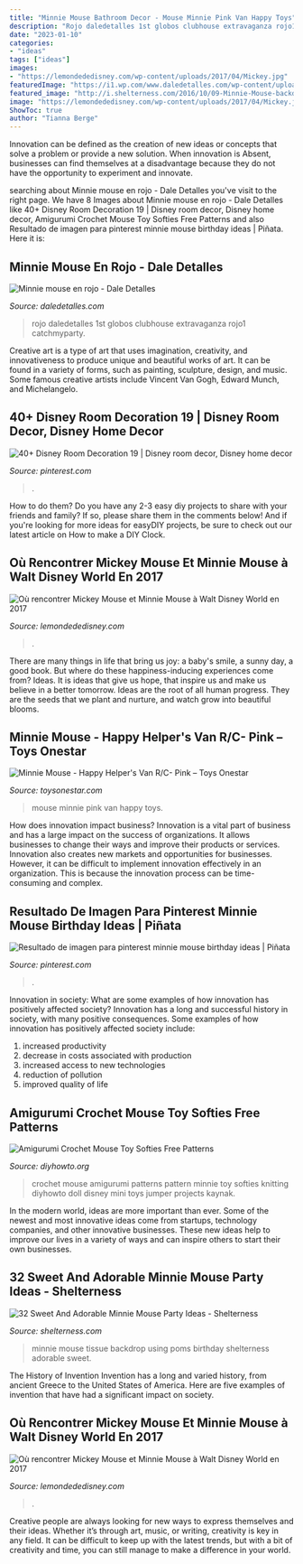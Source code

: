 ```yaml
---
title: "Minnie Mouse Bathroom Decor - Mouse Minnie Pink Van Happy Toys"
description: "Rojo daledetalles 1st globos clubhouse extravaganza rojo1 catchmyparty"
date: "2023-01-10"
categories:
- "ideas"
tags: ["ideas"]
images:
- "https://lemondededisney.com/wp-content/uploads/2017/04/Mickey.jpg"
featuredImage: "https://i1.wp.com/www.daledetalles.com/wp-content/uploads/2016/04/minnie-rojo1.jpg"
featured_image: "http://i.shelterness.com/2016/10/09-Minnie-Mouse-backdrop-using-tissue-poms.jpg"
image: "https://lemondededisney.com/wp-content/uploads/2017/04/Mickey.jpg"
ShowToc: true
author: "Tianna Berge"
---
```



Innovation can be defined as the creation of new ideas or concepts that solve a problem or provide a new solution. When innovation is Absent, businesses can find themselves at a disadvantage because they do not have the opportunity to experiment and innovate.

	

		
searching about Minnie mouse en rojo - Dale Detalles you've visit to the right page. We have 8 Images about Minnie mouse en rojo - Dale Detalles like 40+ Disney Room Decoration 19 | Disney room decor, Disney home decor, Amigurumi Crochet Mouse Toy Softies Free Patterns and also Resultado de imagen para pinterest minnie mouse birthday ideas | Piñata. Here it is:
		
    
## Minnie Mouse En Rojo - Dale Detalles

<img loading=lazy src="https://i1.wp.com/www.daledetalles.com/wp-content/uploads/2016/04/minnie-rojo1.jpg" onerror="this.onerror=null;this.src='https://tse3.mm.bing.net/th?id=OIP.frNgMaqopLrxRnmWzLpBXgHaGS&amp;pid=15.1';" alt="Minnie mouse en rojo - Dale Detalles">

_Source: daledetalles.com_

>rojo daledetalles 1st globos clubhouse extravaganza rojo1 catchmyparty. 

	

Creative art is a type of art that uses imagination, creativity, and innovativeness to produce unique and beautiful works of art. It can be found in a variety of forms, such as painting, sculpture, design, and music. Some famous creative artists include Vincent Van Gogh, Edward Munch, and Michelangelo.

    
## 40+ Disney Room Decoration 19 | Disney Room Decor, Disney Home Decor

<img loading=lazy src="https://i.pinimg.com/736x/5c/ce/1b/5cce1b4fc27891a60044e5447abd8073.jpg" onerror="this.onerror=null;this.src='https://tse2.mm.bing.net/th?id=OIP.6DizIxroaPc2jLpM41FhGgHaJ4&amp;pid=15.1';" alt="40+ Disney Room Decoration 19 | Disney room decor, Disney home decor">

_Source: pinterest.com_

>. 

	

How to do them?
Do you have any 2-3 easy diy projects to share with your friends and family? If so, please share them in the comments below! And if you're looking for more ideas for easyDIY projects, be sure to check out our latest article on How to make a DIY Clock.

    
## Où Rencontrer Mickey Mouse Et Minnie Mouse à Walt Disney World En 2017

<img loading=lazy src="https://lemondededisney.com/wp-content/uploads/2017/04/Mickey.jpg" onerror="this.onerror=null;this.src='https://tse2.mm.bing.net/th?id=OIP.85TCLcDKDe3ThDzg6wHUrgHaLH&amp;pid=15.1';" alt="Où rencontrer Mickey Mouse et Minnie Mouse à Walt Disney World en 2017">

_Source: lemondededisney.com_

>. 

	

There are many things in life that bring us joy: a baby's smile, a sunny day, a good book. But where do these happiness-inducing experiences come from? Ideas. It is ideas that give us hope, that inspire us and make us believe in a better tomorrow. Ideas are the root of all human progress. They are the seeds that we plant and nurture, and watch grow into beautiful blooms.

    
## Minnie Mouse - Happy Helper&#039;s Van R/C- Pink – Toys Onestar

<img loading=lazy src="http://cdn.shopify.com/s/files/1/0010/9779/3550/products/mini1_1200x1200.png?v=1571712557" onerror="this.onerror=null;this.src='https://tse1.mm.bing.net/th?id=OIP.FseBVrKyTl76fjwG7lPgDgHaH5&amp;pid=15.1';" alt="Minnie Mouse - Happy Helper&#039;s Van R/C- Pink – Toys Onestar">

_Source: toysonestar.com_

>mouse minnie pink van happy toys. 

	

How does innovation impact business?
Innovation is a vital part of business and has a large impact on the success of organizations. It allows businesses to change their ways and improve their products or services. Innovation also creates new markets and opportunities for businesses. However, it can be difficult to implement innovation effectively in an organization. This is because the innovation process can be time-consuming and complex.

    
## Resultado De Imagen Para Pinterest Minnie Mouse Birthday Ideas | Piñata

<img loading=lazy src="https://i.pinimg.com/736x/f7/e7/28/f7e72835abd57d1d14b088d136722277.jpg" onerror="this.onerror=null;this.src='https://tse3.mm.bing.net/th?id=OIP.d9qxfvFcY2C6XCtum96nNwHaJ5&amp;pid=15.1';" alt="Resultado de imagen para pinterest minnie mouse birthday ideas | Piñata">

_Source: pinterest.com_

>. 

	

Innovation in society: What are some examples of how innovation has positively affected society?
Innovation has a long and successful history in society, with many positive consequences. Some examples of how innovation has positively affected society include: 
1. increased productivity 
2. decrease in costs associated with production 
3. increased access to new technologies 
4. reduction of pollution 
5. improved quality of life 

    
## Amigurumi Crochet Mouse Toy Softies Free Patterns

<img loading=lazy src="http://www.diyhowto.org/wp-content/uploads/DIYHowto-Amigurumi-Crochet-Mouse-Toy-Softies-Free-Patterns-12.jpg" onerror="this.onerror=null;this.src='https://tse4.mm.bing.net/th?id=OIP.E0DvQF4m4WxQDI-0XMnrpAHaTf&amp;pid=15.1';" alt="Amigurumi Crochet Mouse Toy Softies Free Patterns">

_Source: diyhowto.org_

>crochet mouse amigurumi patterns pattern minnie toy softies knitting diyhowto doll disney mini toys jumper projects kaynak. 

	

In the modern world, ideas are more important than ever. Some of the newest and most innovative ideas come from startups, technology companies, and other innovative businesses. These new ideas help to improve our lives in a variety of ways and can inspire others to start their own businesses.

    
## 32 Sweet And Adorable Minnie Mouse Party Ideas - Shelterness

<img loading=lazy src="http://i.shelterness.com/2016/10/09-Minnie-Mouse-backdrop-using-tissue-poms.jpg" onerror="this.onerror=null;this.src='https://tse2.mm.bing.net/th?id=OIP.cJSTBNBj-DpKAd9a2TcXNwHaLH&amp;pid=15.1';" alt="32 Sweet And Adorable Minnie Mouse Party Ideas - Shelterness">

_Source: shelterness.com_

>minnie mouse tissue backdrop using poms birthday shelterness adorable sweet. 

	

The History of Invention
Invention has a long and varied history, from ancient Greece to the United States of America. Here are five examples of invention that have had a significant impact on society.

    
## Où Rencontrer Mickey Mouse Et Minnie Mouse à Walt Disney World En 2017

<img loading=lazy src="http://lemondededisney.com/wp-content/uploads/2017/04/minnie-Epcot-Character-Spot-768x1024.jpg" onerror="this.onerror=null;this.src='https://tse1.mm.bing.net/th?id=OIP.GlvmKtVJg3h751TVQHSBmwHaJ4&amp;pid=15.1';" alt="Où rencontrer Mickey Mouse et Minnie Mouse à Walt Disney World en 2017">

_Source: lemondededisney.com_

>. 

	

Creative people are always looking for new ways to express themselves and their ideas. Whether it’s through art, music, or writing, creativity is key in any field. It can be difficult to keep up with the latest trends, but with a bit of creativity and time, you can still manage to make a difference in your world.

